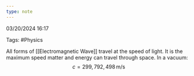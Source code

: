 ```yaml
---
type: note
---
```

03/20/2024 16:17

Tags: #Physics 

All forms of [[Electromagnetic Wave]] travel at the speed of light. It is the maximum speed matter and energy can travel through space. In a vacuum:
$$
c=299,792,498\,\text{m/s}
$$
